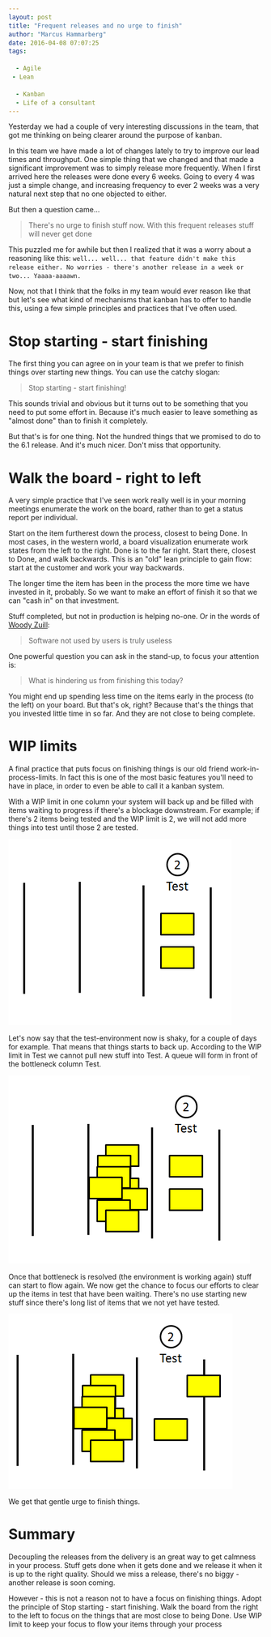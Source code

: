 ```yaml
---
layout: post
title: "Frequent releases and no urge to finish"
author: "Marcus Hammarberg"
date: 2016-04-08 07:07:25
tags:

  - Agile
 - Lean

  - Kanban
  - Life of a consultant
---
```


Yesterday we had a couple of very interesting discussions in the team, that got me thinking on being clearer around the purpose of kanban.

In this team we have made a lot of changes lately to try to improve our lead times and throughput. One simple thing that we changed and that made a significant improvement was to simply release more frequently. When I first arrived here the releases were done every 6 weeks. Going to every 4 was just a simple change, and increasing frequency to ever 2 weeks was a very natural next step that no one objected to either.

But then a question came...

<!-- excerpt-end -->

<blockquote>There's no urge to finish stuff now. With this frequent releases stuff will never get done</blockquote>

This puzzled me for awhile but then I realized that it was a worry about a reasoning like this: `well... well... that feature didn't make this release either. No worries - there's another release in a week or two... Yaaaa-aaaawn.`

Now, not that I think that the folks in my team would ever reason like that but let's see what kind of mechanisms that kanban has to offer to handle this, using a few simple principles and practices that I've often used.

# Stop starting - start finishing
The first thing you can agree on in your team is that we prefer to finish things over starting new things. You can use the catchy slogan:

<blockquote>Stop starting - start finishing!</blockquote>

This sounds trivial and obvious but it turns out to be something that you need to put some effort in. Because it's much easier to leave something as "almost done" than to finish it completely.

But that's is for one thing. Not the hundred things that we promised to do to the 6.1 release. And it's much nicer. Don't miss that opportunity.

# Walk the board - right to left
A very simple practice that I've seen work really well is in your morning meetings enumerate the work on the board, rather than to get a status report per individual.

Start on the item furtherest down the process, closest to being Done. In most cases, in the western world, a board visualization enumerate work states from the left to the right. Done is to the far right. Start there, closest to Done, and walk backwards. This is an "old" lean principle to gain flow: start at the customer and work your way backwards.

The longer time the item has been in the process the more time we have invested in it, probably. So we want to make an effort of finish it so that we can "cash in" on that investment.

Stuff completed, but not in production is helping no-one. Or in the words of [Woody Zuill](https://twitter.com/WoodyZuill):

<blockquote>Software not used by users is truly useless</blockquote>

One powerful question you can ask in the stand-up, to focus your attention is:

<blockquote>What is hindering us from finishing this today?</blockquote>

You might end up spending less time on the items early in the process (to the left) on your board. But that's ok, right? Because that's the things that you invested little time in so far. And they are not close to being complete.

# WIP limits
A final practice that puts focus on finishing things is our old friend work-in-process-limits. In fact this is one of the most basic features you'll need to have in place, in order to even be able to call it a kanban system.

With a WIP limit in one column your system will back up and be filled with items waiting to progress if there's a blockage downstream. For example; if there's 2 items being tested and the WIP limit is 2, we will not add more things into test until those 2 are tested.

![Board with WIP limit 2](/img/testwip2.PNG)

Let's now say that the test-environment now is shaky, for a couple of days for example. That means that things starts to back up. According to the WIP limit in Test we cannot pull new stuff into Test. A queue will form in front of the bottleneck column Test.

![Items backing up](/img/backingup.PNG)

Once that bottleneck is resolved (the environment is working again) stuff can start to flow again. We now get the chance to focus our efforts to clear up the items in test that have been waiting. There's no use starting new stuff since there's long list of items that we not yet have tested.

![Resolving the bottleneck](/img/resolving.PNG)

We get that gentle urge to finish things.

# Summary
Decoupling the releases from the delivery is an great way to get calmness in your process. Stuff gets done when it gets done and we release it when it is up to the right quality. Should we miss a release, there's no biggy - another release is soon coming.

However - this is not a reason not to have a focus on finishing things. Adopt the principle of Stop starting - start finishing. Walk the board from the right to the left to focus on the things that are most close to being Done. Use WIP limit to keep your focus to flow your items through your process